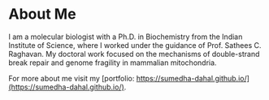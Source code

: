 # About Me
I am a molecular biologist with a Ph.D. in Biochemistry from the Indian Institute of Science, where I worked under the guidance of Prof. Sathees C. Raghavan. My doctoral work focused on the mechanisms of double-strand break repair and genome fragility in mammalian mitochondria.

For more about me visit my [portfolio: https://sumedha-dahal.github.io/](https://sumedha-dahal.github.io/).

